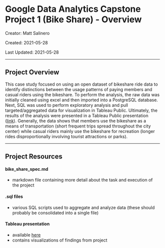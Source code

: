 # Google Data Analytics Capstone Project 1 (Bike Share) - Overview

Creator: Matt Salinero

Created: 2021-05-28

Last Updated: 2021-05-28

---
## Project Overview

This case study focused on using an open dataset of bikeshare ride data to identify distinctions between the usage patterns of paying members and casual riders using the bikeshare. To perform the analysis, the raw data was initially cleaned using excel and then imported into a PostgreSQL database. Next, SQL was used to perform exploratory analysis and pull targeted/aggregated data for visualization in Tableau Public. Ultimately, the results of the analysis were presented in a Tableau Public presentation ([link](https://public.tableau.com/shared/DW443RHCY?:display_count=n&:origin=viz_share_link)). Generally, the data shows that members use the bikeshare as a means of transportation (short frequent trips spread throughout the city center) while casual riders mainly use the bikeshare for recreation (longer rides disproportionally involving tourist attractions or parks).

---
## Project Resources

#### bike_share_spec.md
- markdown file containing more detail about the task and execution of the project

#### .sql files
- various SQL scripts used to aggregate and analyze data (these should probably be consolidated into a single file)

#### Tableau presentation
- available [here](https://public.tableau.com/shared/DW443RHCY?:display_count=n&:origin=viz_share_link)
- contains visualizations of findings from project
